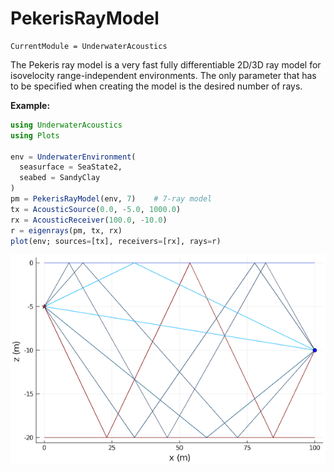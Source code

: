 # PekerisRayModel

```@meta
CurrentModule = UnderwaterAcoustics
```

The Pekeris ray model is a very fast fully differentiable 2D/3D ray model for isovelocity range-independent environments. The only parameter that has to be specified when creating the model is the desired number of rays.

**Example:**

```julia
using UnderwaterAcoustics
using Plots

env = UnderwaterEnvironment(
  seasurface = SeaState2,
  seabed = SandyClay
)
pm = PekerisRayModel(env, 7)    # 7-ray model
tx = AcousticSource(0.0, -5.0, 1000.0)
rx = AcousticReceiver(100.0, -10.0)
r = eigenrays(pm, tx, rx)
plot(env; sources=[tx], receivers=[rx], rays=r)
```

![](images/eigenrays1.png)
